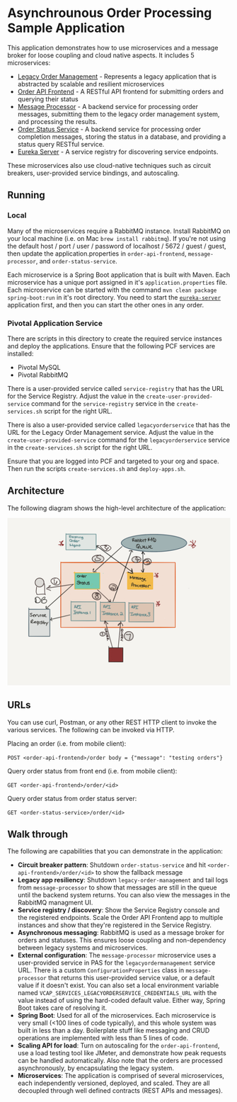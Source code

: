 # Asynchrounous Order Processing Sample Application

This application demonstrates how to use microservices and a message broker for loose coupling and cloud native aspects.  It includes 5 microservices:

- [Legacy Order Management](./legacy-order-management) - Represents a legacy application that is abstracted by scalable and resilient microservices
- [Order API Frontend](./order-api-frontend) - A RESTful API frontend for submitting orders and querying their status
- [Message Processor](./message-processor) - A backend service for processing order messages, submitting them to the legacy order management system, and processing the results.
- [Order Status Service](./order-status-service) - A backend service for processing order completion messages, storing the status in a database, and providing a status query RESTful service.
- [Eureka Server](./eureka-server) - A service registry for discovering service endpoints.

These microservices also use cloud-native techniques such as circuit breakers, user-provided service bindings, and autoscaling.

## Running

### Local

Many of the microservices require a RabbitMQ instance.  Install RabbitMQ on your local machine (i.e. on Mac `brew install rabbitmq`).  If you're not using the default host / port / user / password of localhost / 5672 / guest / guest, then update the application.properties in `order-api-frontend`, `message-processor`, and `order-status-service`.

Each microservice is a Spring Boot application that is built with Maven.  Each microservice has a unique port assigned in it's `application.properties` file. Each microservice can be started with the command `mvn clean package spring-boot:run` in it's root directory.  You need to start the [`eureka-server`](./eureka-server) application first, and then you can start the other ones in any order.

### Pivotal Application Service

There are scripts in this directory to create the required service instances and deploy the applications.  Ensure that the following PCF services are installed:

- Pivotal MySQL
- Pivotal RabbitMQ

There is a user-provided service called `service-registry` that has the URL for the Service Registry.  Adjust the value in the `create-user-provided-service` command for the `service-registry` service in the `create-services.sh` script for the right URL.

There is also a user-provided service called `legacyorderservice` that has the URL for the Legacy Order Management service.  Adjust the value in the `create-user-provided-service` command for the `legacyorderservice` service in the `create-services.sh` script for the right URL.

Ensure that you are logged into PCF and targeted to your org and space.  Then run the scripts `create-services.sh` and `deploy-apps.sh`.

## Architecture
The following diagram shows the high-level architecture of the application:

![architecture](./images/architecture.png)

## URLs

You can use curl, Postman, or any other REST HTTP client to invoke the various services.  The following can be invoked via HTTP.

Placing an order (i.e. from mobile client):

`
POST <order-api-frontend>/order
body = {"message": "testing orders"}
`

Query order status from front end (i.e. from mobile client):

`
GET <order-api-frontend>/order/<id>
`

Query order status from order status server:

`
GET <order-status-service>/order/<id>
`

## Walk through

The following are capabilities that you can demonstrate in the application:

- __Circuit breaker pattern__: Shutdown `order-status-service` and hit `<order-api-frontend>/order/<id>` to show the fallback message
- __Legacy app resiliency__: Shutdown `legacy-order-management` and tail logs from `message-processor` to show that messages are still in the queue until the backend system returns.  You can also view the messages in the RabbitMQ managment UI.
- __Service registry / discovery__: Show the Service Registry console and the registered endpoints.  Scale the Order API Frontend app to multiple instances and show that they're registered in the Service Registry.
- __Asynchronous messaging__: RabbitMQ is used as a message broker for orders and statuses.  This ensures loose coupling and non-dependency between legacy systems and microservices.
- __External configuration__: The `message-processor` microservice uses a user-provided service in PAS for the `legacyordermanagement` service URL.  There is a custom `ConfigurationProperties` class in `message-processor` that returns this user-provided service value, or a default value if it doesn't exist.  You can also set a local environment variable named `VCAP_SERVICES_LEGACYORDERSERVICE_CREDENTIALS_URL` with the value instead of using the hard-coded default value.  Either way, Spring Boot takes care of resolving it.
- __Spring Boot__: Used for all of the microservices.  Each microservice is very small (<100 lines of code typically), and this whole system was built in less than a day.  Boilerplate stuff like messaging and CRUD operations are implemented with less than 5 lines of code.
- __Scaling API for load__: Turn on autoscaling for the `order-api-frontend`, use a load testing tool like JMeter, and demonstrate how peak requests can be handled automatically.  Also note that the orders are processed asynchronously, by encapsulating the legacy system.
- __Microservices__:  The application is comprised of several microservices, each independently versioned, deployed, and scaled.  They are all decoupled through well defined contracts (REST APIs and messages).

